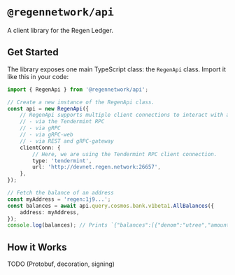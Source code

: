 # `@regennetwork/api`

A client library for the Regen Ledger.

## Get Started

The library exposes one main TypeScript class: the `RegenApi` class. Import it like this in your code:

```ts
import { RegenApi } from '@regennetwork/api';

// Create a new instance of the RegenApi class.
const api = new RegenApi({
	// RegenApi supports multiple client connections to interact with a node:
	// - via the Tendermint RPC
	// - via gRPC
	// - via gRPC-web
	// - via REST and gRPC-gateway
	clientConn: {
		// Here, we are using the Tendermint RPC client connection.
		type: 'tendermint',
		url: 'http://devnet.regen.network:26657',
	},
});

// Fetch the balance of an address
const myAddress = 'regen:1j9...';
const balances = await api.query.cosmos.bank.v1beta1.AllBalances({
	address: myAddress,
});
console.log(balances); // Prints `{"balances":[{"denom":"utree","amount":"10000000000"}],"pagination":{"total":1}}`
```

## How it Works

TODO (Protobuf, decoration, signing)
